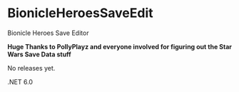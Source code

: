 # BionicleHeroesSaveEdit
Bionicle Heroes Save Editor

**Huge Thanks to PollyPlayz and everyone involved for figuring out the Star Wars Save Data stuff**


No releases yet. 


.NET 6.0
